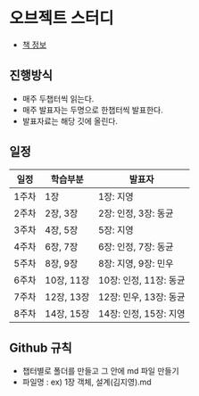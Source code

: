 # 오브젝트 스터디
- [책 정보](http://www.kyobobook.co.kr/product/detailViewKor.laf?mallGb=KOR&ejkGb=KOR&barcode=9791158391409)

## 진행방식
- 매주 두챕터씩 읽는다.
- 매주 발표자는 두명으로 한챕터씩 발표한다.
- 발표자료는 해당 깃에 올린다.

## 일정
|일정|학습부분|발표자|
|----|----|----|
|1주차|1장|1장: 지영|
|2주차|2장, 3장|2장: 인정, 3장: 동균|
|3주차|4장, 5장|5장: 지영|
|4주차|6장, 7장|6장: 인정, 7장: 동균|
|5주차|8장, 9장|8장: 지영, 9장: 민우|
|6주차|10장, 11장|10장: 인정, 11장: 동균|
|7주차|12장, 13장|12장: 민우, 13장: 동균|
|8주차|14장, 15장|14장: 인정, 15장: 지영|


 ## Github 규칙
- 챕터별로 폴더를 만들고 그 안에 md 파일 만들기
- 파일명 : ex) 1장 객체, 설계(김지영).md
